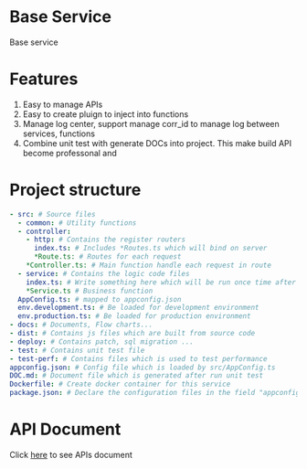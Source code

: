 # Base Service
Base service

# Features
1. Easy to manage APIs
2. Easy to create pluign to inject into functions
3. Manage log center, support manage corr_id to manage log between services, functions
4. Combine unit test with generate DOCs into project. This make build API become professonal and 

# Project structure
```yaml
- src: # Source files
  - common: # Utility functions
  - controller:
    - http: # Contains the register routers
      index.ts: # Includes *Routes.ts which will bind on server
      *Route.ts: # Routes for each request
    *Controller.ts: # Main function handle each request in route
  - service: # Contains the logic code files
    index.ts: # Write something here which will be run once time after each start server
    *Service.ts # Business function
  AppConfig.ts: # mapped to appconfig.json
  env.development.ts: # Be loaded for development environment
  env.production.ts: # Be loaded for production environment
- docs: # Documents, Flow charts...
- dist: # Contains js files which are built from source code
- deploy: # Contains patch, sql migration ...
- test: # Contains unit test file
- test-perf: # Contains files which is used to test performance
appconfig.json: # Config file which is loaded by src/AppConfig.ts
DOC.md: # Document file which is generated after run unit test
Dockerfile: # Create docker container for this service
package.json: # Declare the configuration files in the field "appconfig"
```

# API Document
Click [here](./DOC.md) to see APIs document